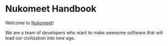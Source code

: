 Nukomeet Handbook
=================

Welcome to [Nukomeet](http://nukomeet.com)!

We are a team of developers who want to make awesome software that will lead our civilization into new age.
